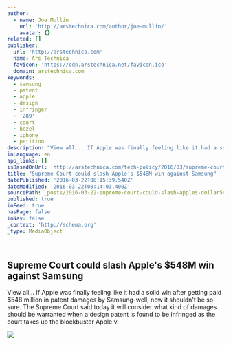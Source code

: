 ```yaml
---
author:
  - name: Joe Mullin
    url: 'http://arstechnica.com/author/joe-mullin/'
    avatar: {}
related: []
publisher:
  url: 'http://arstechnica.com'
  name: Ars Technica
  favicon: 'https://cdn.arstechnica.net/favicon.ico'
  domain: arstechnica.com
keywords:
  - samsung
  - patent
  - apple
  - design
  - infringer
  - '289'
  - court
  - bezel
  - iphone
  - petition
description: "View all... If Apple was finally feeling like it had a solid win after getting paid $548 million in patent damages by Samsung-well, now it shouldn't be so sure. The Supreme Court said today it will consider what kind of damages should be warranted when a design patent is found to be infringed as the court takes up the blockbuster Apple v."
inLanguage: en
app_links: []
isBasedOnUrl: 'http://arstechnica.com/tech-policy/2016/03/supreme-court-could-slash-apples-548m-win-against-samsung/'
title: "Supreme Court could slash Apple's $548M win against Samsung"
datePublished: '2016-03-22T08:15:39.540Z'
dateModified: '2016-03-22T08:14:03.400Z'
sourcePath: _posts/2016-03-22-supreme-court-could-slash-apples-dollar548m-win-against-samsung.md
published: true
inFeed: true
hasPage: false
inNav: false
_context: 'http://schema.org'
_type: MediaObject

---
```

<article style=""><h1>Supreme Court could slash Apple's $548M win against Samsung</h1><p>View all... If Apple was finally feeling like it had a solid win after getting paid $548 million in patent damages by Samsung-well, now it shouldn't be so sure. The Supreme Court said today it will consider what kind of damages should be warranted when a design patent is found to be infringed as the court takes up the blockbuster Apple v.</p><img src="http://cdn.arstechnica.net/wp-content/uploads/2014/10/scotuscourt.jpg" /></article>
